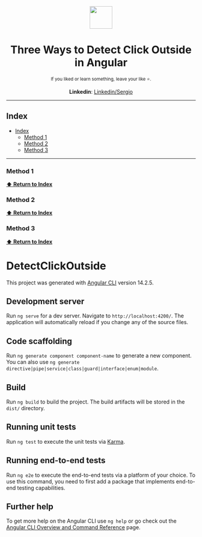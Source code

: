 
<div align='center'>
  <img height="60" src="https://angular.io/assets/images/logos/angular/logo-nav@2x.png">
  <h1>Three Ways to Detect Click Outside in Angular</h1>

  <sup>If you liked or learn something, leave your like :star:.</sup>

  <strong>Linkedin</strong>: [Linkedin/Sergio](https://www.linkedin.com/in/sergio-david-rincon-murcia/)<br />
</div>

---

## Index

- [Index](#Index)
  - [Method 1](#Method1)
  - [Method 2](#Method2)
  - [Method 3](#Method3)

---

### Method 1


**[⬆ Return to Index](#Index)**
### Method 2

**[⬆ Return to Index](#Index)**
### Method 3

**[⬆ Return to Index](#Index)**


# DetectClickOutside

This project was generated with [Angular CLI](https://github.com/angular/angular-cli) version 14.2.5.

## Development server

Run `ng serve` for a dev server. Navigate to `http://localhost:4200/`. The application will automatically reload if you change any of the source files.

## Code scaffolding

Run `ng generate component component-name` to generate a new component. You can also use `ng generate directive|pipe|service|class|guard|interface|enum|module`.

## Build

Run `ng build` to build the project. The build artifacts will be stored in the `dist/` directory.

## Running unit tests

Run `ng test` to execute the unit tests via [Karma](https://karma-runner.github.io).

## Running end-to-end tests

Run `ng e2e` to execute the end-to-end tests via a platform of your choice. To use this command, you need to first add a package that implements end-to-end testing capabilities.

## Further help

To get more help on the Angular CLI use `ng help` or go check out the [Angular CLI Overview and Command Reference](https://angular.io/cli) page.
